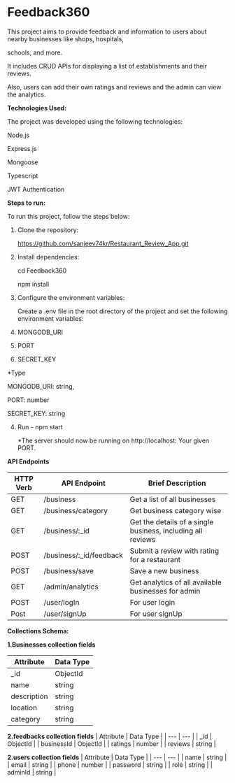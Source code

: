 # Feedback360
This project aims to provide feedback and information to users about nearby businesses like shops, hospitals,

schools, and more.

It includes CRUD APIs for displaying a list of establishments and their reviews. 

Also, users can add their own ratings and reviews and the admin can view the analytics.


**Technologies Used:**

The project was developed using the following technologies:

Node.js

Express.js

Mongoose

Typescript

JWT Authentication


**Steps to run:**

  To run this project, follow the steps below:

1. Clone the repository:

   https://github.com/sanjeev74kr/Restaurant_Review_App.git

2.  Install dependencies:

    cd Feedback360

    npm install

3. Configure the environment variables:

   Create a .env file in the root directory of the project and set the following environment variables:

1. MONGODB_URI

2. PORT

3. SECRET_KEY
 

*Type

MONGODB_URI: string,

PORT: number

SECRET_KEY: string


4. Run - npm start

   *The server should now be running on http://localhost: Your given PORT.


**API Endpoints**

| HTTP Verb | API Endpoint | Brief Description |
| --- | --- | --- | 
| GET | /business | Get a list of all businesses |
| GET | /business/category | Get business category wise
| GET | /business/:_id | Get the details of a single business, including all reviews |
| POST | /business/:_id/feedback | Submit a review with rating for a restaurant |
| POST | /business/save | Save a new business |
| GET | /admin/analytics | Get analytics of all available businesses for admin |
| POST | /user/logIn | For user login |
| Post | /user/signUp | For user signUp |



**Collections Schema:** 

**1.Businesses collection fields**

| Attribute | Data Type |
| --- | --- |
| _id | ObjectId |
| name | string |
| description | string |
| location | string |
| category | string |


**2.feedbacks collection fields**
| Attribute | Data Type |
| --- | --- |
| _id | ObjectId |
| businessId | ObjectId |
| ratings | number |
| reviews | string |


**2.users collection fields**
| Attribute | Data Type |
| --- | --- |
| name | string |
| email | string |
| phone | number |
| password | string |
| role | string |
| adminId | string |
